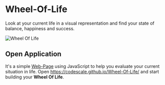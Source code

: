 # Wheel-Of-Life
Look at your current life in a visual representation and find your state of balance, happiness and success.

![Wheel Of Life](https://github.com/codescale/Wheel-Of-Life/raw/master/doc/exampleWheelOfLife.png)

## Open Application
It's a simple [Web-Page](https://codescale.github.io/Wheel-Of-Life/) using JavaScript to help you evaluate your current situation in life.
Open https://codescale.github.io/Wheel-Of-Life/ and start building your **Wheel Of Life**.

